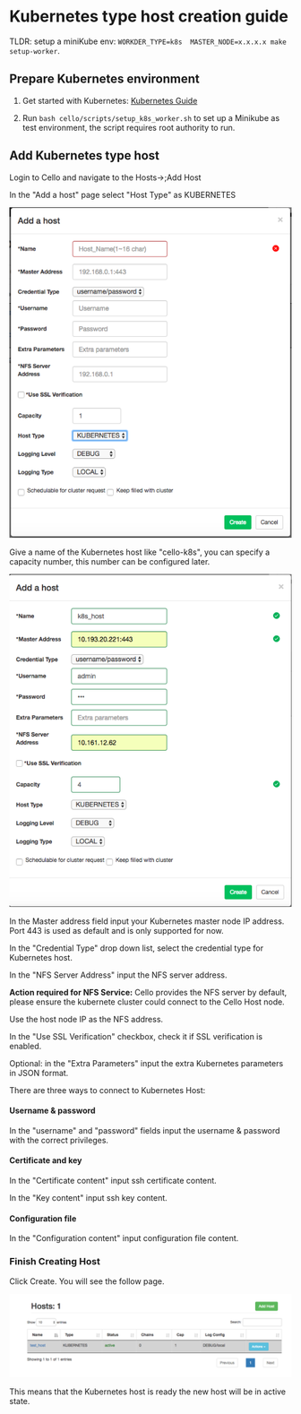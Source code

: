 # Kubernetes type host creation guide

TLDR: setup a miniKube env: `WORKDER_TYPE=k8s  MASTER_NODE=x.x.x.x make setup-worker`.

## Prepare Kubernetes environment

1. Get started with Kubernetes: [Kubernetes Guide](https://kubernetes.io/docs/user-journeys/users/application-developer/foundational/)

2. Run `bash cello/scripts/setup_k8s_worker.sh` to set up a Minikube as test environment, the script requires root authority to run.

## Add Kubernetes type host

Login to Cello and navigate to the Hosts->;Add Host

In the "Add a host" page select "Host Type" as KUBERNETES

 ![k8s-select](imgs/k8s-select.png)

Give a name of the Kubernetes host like "cello-k8s", you can specify a capacity number, this number can be configured later.

 ![k8s-setting](imgs/k8s-setting.png)

In the Master address field input your Kubernetes master node IP address. Port 443 is used as default and is only supported for now.

In the "Credential Type" drop down list, select the credential type for Kubernetes host.

In the "NFS Server Address" input the NFS server address.

**Action required for NFS Service:**
Cello provides the NFS server by default, please ensure the kubernete cluster could connect to the Cello Host node.

Use the host node IP as the NFS address.

In the "Use SSL Verification" checkbox, check it if SSL verification is enabled.

Optional: in the "Extra Parameters" input the extra Kubernetes parameters in JSON format.

There are three ways to connect to Kubernetes Host:
#### Username & password

In the "username" and "password" fields input the username & password with the correct privileges.

#### Certificate and key

In the "Certificate content" input ssh certificate content.

In the "Key content" input ssh key content.

#### Configuration file

In the "Configuration content" input configuration file content.

### Finish Creating Host

Click Create. You will see the follow page.

 ![vm active](imgs/k8s-active.png)

This means that the Kubernetes host is ready the new host will be in active state.


